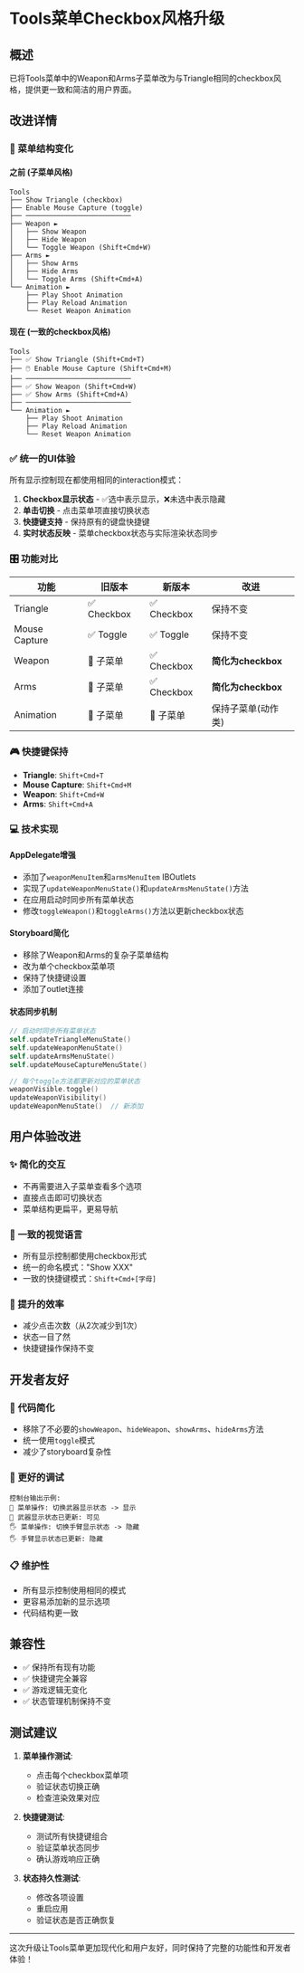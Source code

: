 # Tools菜单Checkbox风格升级

## 概述

已将Tools菜单中的Weapon和Arms子菜单改为与Triangle相同的checkbox风格，提供更一致和简洁的用户界面。

## 改进详情

### 🔄 菜单结构变化

#### 之前 (子菜单风格)
```
Tools
├── Show Triangle (checkbox)
├── Enable Mouse Capture (toggle)
├── ──────────────────────────
├── Weapon ►
│   ├── Show Weapon
│   ├── Hide Weapon  
│   └── Toggle Weapon (Shift+Cmd+W)
├── Arms ►
│   ├── Show Arms
│   ├── Hide Arms
│   └── Toggle Arms (Shift+Cmd+A)
└── Animation ►
    ├── Play Shoot Animation
    ├── Play Reload Animation
    └── Reset Weapon Animation
```

#### 现在 (一致的checkbox风格)
```
Tools
├── ✅ Show Triangle (Shift+Cmd+T)
├── 🖱️ Enable Mouse Capture (Shift+Cmd+M)
├── ──────────────────────────
├── ✅ Show Weapon (Shift+Cmd+W)
├── ✅ Show Arms (Shift+Cmd+A)
├── ──────────────────────────
└── Animation ►
    ├── Play Shoot Animation
    ├── Play Reload Animation
    └── Reset Weapon Animation
```

### ✅ 统一的UI体验

所有显示控制现在都使用相同的interaction模式：

1. **Checkbox显示状态** - ✅选中表示显示，❌未选中表示隐藏
2. **单击切换** - 点击菜单项直接切换状态
3. **快捷键支持** - 保持原有的键盘快捷键
4. **实时状态反映** - 菜单checkbox状态与实际渲染状态同步

### 🎛️ 功能对比

| 功能 | 旧版本 | 新版本 | 改进 |
|------|--------|--------|------|
| Triangle | ✅ Checkbox | ✅ Checkbox | 保持不变 |
| Mouse Capture | ✅ Toggle | ✅ Toggle | 保持不变 |
| Weapon | 🔄 子菜单 | ✅ Checkbox | **简化为checkbox** |
| Arms | 🔄 子菜单 | ✅ Checkbox | **简化为checkbox** |
| Animation | 🔄 子菜单 | 🔄 子菜单 | 保持子菜单(动作类) |

### 🎮 快捷键保持

- **Triangle**: `Shift+Cmd+T`
- **Mouse Capture**: `Shift+Cmd+M`
- **Weapon**: `Shift+Cmd+W`
- **Arms**: `Shift+Cmd+A`

### 💻 技术实现

#### AppDelegate增强
- 添加了`weaponMenuItem`和`armsMenuItem` IBOutlets
- 实现了`updateWeaponMenuState()`和`updateArmsMenuState()`方法
- 在应用启动时同步所有菜单状态
- 修改`toggleWeapon()`和`toggleArms()`方法以更新checkbox状态

#### Storyboard简化
- 移除了Weapon和Arms的复杂子菜单结构
- 改为单个checkbox菜单项
- 保持了快捷键设置
- 添加了outlet连接

#### 状态同步机制
```swift
// 启动时同步所有菜单状态
self.updateTriangleMenuState()
self.updateWeaponMenuState()
self.updateArmsMenuState()
self.updateMouseCaptureMenuState()

// 每个toggle方法都更新对应的菜单状态
weaponVisible.toggle()
updateWeaponVisibility()
updateWeaponMenuState()  // 新添加
```

## 用户体验改进

### ✨ 简化的交互
- 不再需要进入子菜单查看多个选项
- 直接点击即可切换状态
- 菜单结构更扁平，更易导航

### 🎯 一致的视觉语言
- 所有显示控制都使用checkbox形式
- 统一的命名模式："Show XXX"
- 一致的快捷键模式：`Shift+Cmd+[字母]`

### 🚀 提升的效率
- 减少点击次数（从2次减少到1次）
- 状态一目了然
- 快捷键操作保持不变

## 开发者友好

### 🔧 代码简化
- 移除了不必要的`showWeapon`、`hideWeapon`、`showArms`、`hideArms`方法
- 统一使用`toggle`模式
- 减少了storyboard复杂性

### 🐛 更好的调试
```
控制台输出示例:
🔫 菜单操作: 切换武器显示状态 -> 显示
🔫 武器显示状态已更新: 可见
🖐 菜单操作: 切换手臂显示状态 -> 隐藏
🖐 手臂显示状态已更新: 隐藏
```

### 📋 维护性
- 所有显示控制使用相同的模式
- 更容易添加新的显示选项
- 代码结构更一致

## 兼容性

- ✅ 保持所有现有功能
- ✅ 快捷键完全兼容
- ✅ 游戏逻辑无变化
- ✅ 状态管理机制保持不变

## 测试建议

1. **菜单操作测试**:
   - 点击每个checkbox菜单项
   - 验证状态切换正确
   - 检查渲染效果对应

2. **快捷键测试**:
   - 测试所有快捷键组合
   - 验证菜单状态同步
   - 确认游戏响应正确

3. **状态持久性测试**:
   - 修改各项设置
   - 重启应用
   - 验证状态是否正确恢复

---

这次升级让Tools菜单更加现代化和用户友好，同时保持了完整的功能性和开发者体验！
